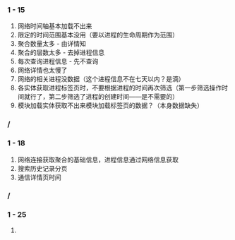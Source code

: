 ### 1 - 15

1. 网络时间轴基本加载不出来
  1. 限定的时间范围基本没用（要以进程的生命周期作为范围）
  2. 聚合数量太多 - 由详情知
  3. 聚合的层数太多 - 去掉进程信息
  4. 每次查询进程信息 - 先不查询
2. 网络详情也太慢了
3. 网络的相关进程没数据（这个进程信息不在七天以内？是滴）
4. 各实体获取进程标签页时，不要根据进程的时间再次筛选（第一步筛选操作时间就行了，第二步筛选了进程的创建时间——是不需要的）
5. 模块加载实体获取不出来模块加载标签页的数据？（本身数据缺失）

### /

### 1 - 18

1. 网络连接获取聚合的基础信息，进程信息通过网络信息获取
2. 搜索历史记录分页
3. 通信详情页时间

### /

### 1 - 25

1. 